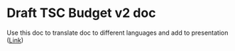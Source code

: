 # Draft TSC Budget v2 doc

Use this doc to translate doc to different languages and add to presentation ([Link](https://docs.google.com/document/d/1IKY3bTTYp-j51pXZEYAg8LUxIfEbrDRDBs0V0K2fBko/edit?tab=t.0))
